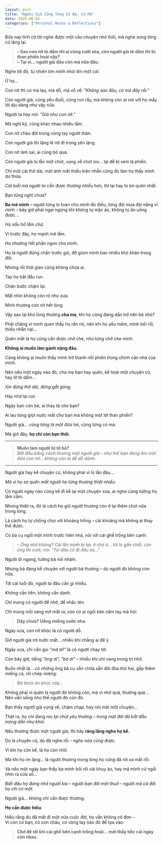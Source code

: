 ```yaml
---
layout: post
title: "Người Già Cũng Từng Có Ba, Có Má"
date: 2025-06-01
categories: ["Personal Notes & Reflections"]
---
```


Bữa nay tình cờ tôi nghe được một câu chuyện nhỏ thôi, mà nghe xong lòng cứ lặng lại.

> **– Sao con nít tè dầm thì ai cũng cười xòa, còn người già tè dầm thì bị than phiền hoài vậy?**  
> **– Tại vì… người già đâu còn má nữa đâu.**

Nghe tới đó, *tự nhiên tim mình nhói lên một cái*.

Ừ ha…

Con nít thì có má lau, má dỗ, má vỗ về: *"Không sao đâu, có má đây rồi."*

Còn người già, cũng yếu đuối, cũng run rẩy, mà không còn ai nói với họ mấy lời dịu dàng như vậy nữa.

Người ta hay nói: *"Già như con nít."*

Mà nghĩ kỹ, cũng khác nhau nhiều lắm.

Con nít chào đời trong vòng tay người thân.

Còn người già thì lặng lẽ rời đi trong yên lặng.

Con nít làm sai, ai cũng bỏ qua.

Còn người già lú lẫn một chút, vụng về chút xíu… lại dễ bị xem là phiền.

Chỉ một cái thở dài, một ánh mắt thiếu kiên nhẫn cũng đủ làm họ thấy mình dư thừa.

*Cái tuổi mà người ta cần được thương nhiều hơn,* thì lại hay bị bỏ quên nhất.

Bạn từng nghĩ chưa?

**Ba má mình** – người từng lo toan cho mình đủ điều, từng đội mưa đội nắng vì mình – bây giờ phải ngại ngùng khi không tự mặc áo, không tự ăn uống được…

*Họ xấu hổ lắm chứ.*

Vì trước đây, họ mạnh mẽ lắm.

Họ nhường hết phần ngon cho mình.

Họ là người đứng chắn trước gió, đỡ giùm mình bao nhiêu khó khăn trong đời.

Nhưng rồi thời gian cũng không chừa ai.

Tay họ bắt đầu run.

Chân bước chậm lại.

Mắt nhìn không còn rõ như xưa.

Mình thương con nít hết lòng.

Vậy sao lại khó lòng thương **cha mẹ**, khi họ cũng đang dần trở nên bé nhỏ?

Phải chăng vì mình quen thấy họ rắn rỏi, nên khi họ yếu mềm, mình bối rối, thiếu nhẫn nại…

Quên mất là họ cũng cần được chở che, như từng chở che mình.

**Không ai muốn làm gánh nặng đâu.**

Càng không ai muốn thấy mình trở thành nỗi phiền trong chính căn nhà của mình.

Nên nếu một ngày nào đó, cha mẹ bạn hay quên, kể hoài một chuyện cũ, hay lỡ tè dầm…

*Xin đừng thở dài, đừng gắt gỏng.*

Hãy nhớ lại coi:

Ngày bạn còn bé, ai thay tã cho bạn?

Ai lau từng giọt nước mắt cho bạn mà không một lời than phiền?

Người già… *cũng từng là một đứa trẻ*, cũng từng có má.

Mà giờ đây, **họ chỉ còn bạn thôi.**

---

> **Muốn làm người tử tế hả?**  
> *Bắt đầu bằng cách thương một người già – như thể bạn đang ôm một đứa con nít… không còn ai để dỗ dành.*

---

Người già hay kể chuyện cũ, không phải vì lú lẫn đâu…

*Mà vì họ sợ quên mất người họ từng thương thiệt nhiều.*

Có người ngày nào cũng kể đi kể lại một chuyện xưa, ai nghe cũng tưởng họ lẩm cẩm.

Nhưng thiệt ra, đó là cách họ giữ người thương còn ở lại thêm chút nữa trong lòng.

Là cách họ tự chống chọi với khoảng trống – cái khoảng mà không ai thay thế được.

Có bà cụ ngồi một mình trước hiên nhà, nói với cái ghế trống bên cạnh:

> *– Ông nhớ không? Cái lần mình bị lạc ở chợ á… tôi lo gần chết, còn ông thì cười, nói: "Tui đâu có đi đâu xa…"*

Người đi ngang, tưởng bả nói nhảm.

Nhưng bả đang kể chuyện với người bả thương – dù người đó không còn nữa.

Tới cái tuổi đó, người ta đâu cần gì nhiều.

Không cần tiền, không cần danh.

Chỉ mong có người để nhớ, để nhắc tên.

Chỉ mong mỗi sáng mở mắt ra, còn có ai ngồi bên nắm tay mà hỏi:

> **Dậy chưa? Uống miếng nước nha.**

Ngày xưa, con nít khóc là có người dỗ.

Giờ người già rơi nước mắt… nhiều khi chẳng ai để ý.

Ngày xưa, chỉ cần gọi *"má ơi!"* là có người chạy tới.

Còn bây giờ, tiếng *"ông ơi", "bà ơi"* – nhiều khi chỉ vang trong trí nhớ.

Buồn nhất là… có những ông bà cụ vẫn chừa sẵn đôi đũa thứ hai, gắp thêm miếng cá, rồi chép miệng:

> *Bả thích ăn khúc này…*

Không phải vì quên là người đó không còn, mà vì nhớ quá, thương quá…  
Nên vẫn sống như thể người đó còn đó.

Bạn thấy người già vụng về, chậm chạp, hay nói mãi một chuyện…

Thật ra, họ chỉ đang *níu lại chút yêu thương – trong một đời đã bắt đầu mỏng dần như khói.*

Nếu thương được một người già, thì hãy **ráng lắng nghe họ kể.**

Dù là chuyện cũ, dù đã nghe rồi – *nghe nữa cũng được.*

Vì khi họ còn kể, là họ còn nhớ.

Mà khi họ im lặng… là người thương trong lòng họ cũng đã rời xa mất rồi.

Và nếu một ngày bạn thấy ba mình bối rối cài khuy áo, hay má mình cứ ngồi nhìn ra cửa sổ…

*Biết đâu họ đang nhớ người kia – người bạn đời một thuở – người mà cả đời họ chỉ có một.*

Người già… không chỉ cần được thương.

**Họ cần được hiểu.**

Hiểu rằng dù đã mất đi một nửa cuộc đời, họ vẫn không cô đơn –  
Vì còn có bạn, có con cháu, có vòng tay nào đó để tựa vào.

> **Chớ để tới khi cái ghế bên cạnh trống hoài… mới thấy tiếc cái ngày còn nhau.**
